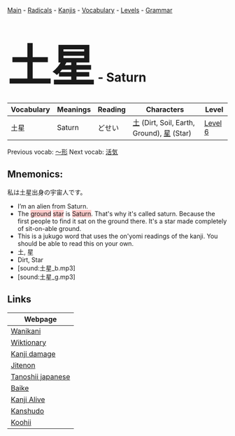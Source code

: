 <style> bigfont {font-size: 100px}</style>
[Main](../README.md) -
[Radicals](../radicals.md) -
[Kanjis](../kanjis.md) -
[Vocabulary](../vocabulary.md) -
[Levels](../levels.md) -
[Grammar](../grammar.md)
# <bigfont> 土星</bigfont> - Saturn 

| Vocabulary | Meanings | Reading | Characters | Level |
| --- | --- | --- | --- | --- |
| 土星 | Saturn | どせい |  [土](../kanjis/土.md) (Dirt, Soil, Earth, Ground), [星](../kanjis/星.md) (Star) | [Level 6](../levels/wk_level6.md) |

Previous vocab: [〜形](〜形.md) Next vocab: [活気](活気.md) 

## Mnemonics:
私は土星出身の宇宙人です。
* I’m an alien from Saturn.
* The <span style="background-color:#ffcccb"> ground</span> <span style="background-color:#ffcccb"> star</span> is <span style="background-color:#ffcccb"> Saturn</span>. That's why it's called saturn. Because the first people to find it sat on the ground there. It's a star made completely of sit-on-able ground.
* This is a jukugo word that uses the on'yomi readings of the kanji. You should be able to read this on your own.
* 土, 星
* Dirt, Star
* [sound:土星_b.mp3]
* [sound:土星_g.mp3]


## Links 

| Webpage |
| --- |
| [Wanikani          ](https://www.wanikani.com/kanji/土星) |
| [Wiktionary        ](https://en.wiktionary.org/wiki/土星) |
| [Kanji damage      ](http://www.kanjidamage.com/kanji/search?utf8=✓&q=土星) |
| [Jitenon           ](https://jitenon.com/kanji/土星) |
| [Tanoshii japanese ](https://www.tanoshiijapanese.com/dictionary/kanji.cfm?k=土星) |
| [Baike             ](https://baike.baidu.com/item/土星) |
| [Kanji Alive       ](https://app.kanjialive.com/土星) |
| [Kanshudo          ](https://www.kanshudo.com/searchmn?q=土星) |
| [Koohii            ](https://kanji.koohii.com/study/kanji/土星) |
